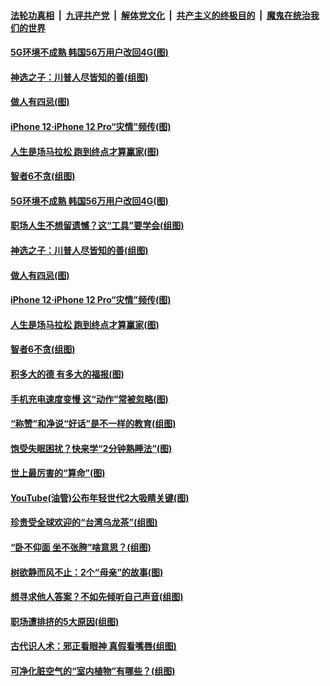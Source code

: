 

####  [法轮功真相](../../../../basic/blob/master/README.md?t=11140531) &nbsp;|&nbsp; [九评共产党](../../../../9ping.md/blob/master/README.md?t=11140531) &nbsp;|&nbsp; [解体党文化](../../../../jtdwh.md/blob/master/README.md?t=11140531)  &nbsp;|&nbsp; [共产主义的终极目的](../../../../gczydzjmd.md/blob/master/README.md?t=11140531) &nbsp;|&nbsp; [魔鬼在统治我们的世界](../../../../mgztzwmdsj.md/blob/master/README.md?t=11140531) 

#### [5G环境不成熟 韩国56万用户改回4G(图)](../pages/p8/952433.md?t=11140531) 

#### [神选之子：川普人尽皆知的善(组图)](../pages/p8/952384.md?t=11140531) 

#### [做人有四忌(图)](../pages/p8/952108.md?t=11140531) 

#### [iPhone 12‧iPhone 12 Pro“灾情”频传(图)](../pages/p8/952313.md?t=11140531) 

#### [人生是场马拉松 跑到终点才算赢家(图)](../pages/p8/952305.md?t=11140531) 

#### [智者6不贪(组图)](../pages/p8/952290.md?t=11140531) 

#### [5G环境不成熟 韩国56万用户改回4G(图)](../pages/p8/952433.md?t=11140531) 

#### [职场人生不想留遗憾？这“工具”要学会(组图)](../pages/p8/952420.md?t=11140531) 

#### [神选之子：川普人尽皆知的善(组图)](../pages/p8/952384.md?t=11140531) 

#### [做人有四忌(图)](../pages/p8/952108.md?t=11140531) 

#### [iPhone 12‧iPhone 12 Pro“灾情”频传(图)](../pages/p8/952313.md?t=11140531) 

#### [人生是场马拉松 跑到终点才算赢家(图)](../pages/p8/952305.md?t=11140531) 

#### [智者6不贪(组图)](../pages/p8/952290.md?t=11140531) 

#### [积多大的德 有多大的福报(图)](../pages/p8/952117.md?t=11140531) 

#### [手机充电速度变慢 这“动作”常被忽略(图)](../pages/p8/952164.md?t=11140531) 

#### [“称赞”和净说“好话”是不一样的教育(组图)](../pages/p8/952047.md?t=11140531) 

#### [饱受失眠困扰？快来学“2分钟熟睡法”(图)](../pages/p8/952160.md?t=11140531) 

#### [世上最厉害的“算命”(图)](../pages/p8/951612.md?t=11140531) 

#### [YouTube(油管)公布年轻世代2大吸睛关键(图)](../pages/p8/952068.md?t=11140531) 

#### [珍贵受全球欢迎的“台湾乌龙茶”(组图)](../pages/p8/952055.md?t=11140531) 

#### [“卧不仰面 坐不张胯”啥意思？(组图)](../pages/p8/952042.md?t=11140531) 

#### [树欲静而风不止：2个“母亲”的故事(图)](../pages/p8/951629.md?t=11140531) 

#### [想寻求他人答案？不如先倾听自己声音(组图)](../pages/p8/951953.md?t=11140531) 

#### [职场遭排挤的5大原因(组图)](../pages/p8/951951.md?t=11140531) 

#### [古代识人术：邪正看眼神 真假看嘴唇(组图)](../pages/p8/951935.md?t=11140531) 

#### [可净化脏空气的“室内植物”有哪些？(组图)](../pages/p8/951829.md?t=11140531) 


